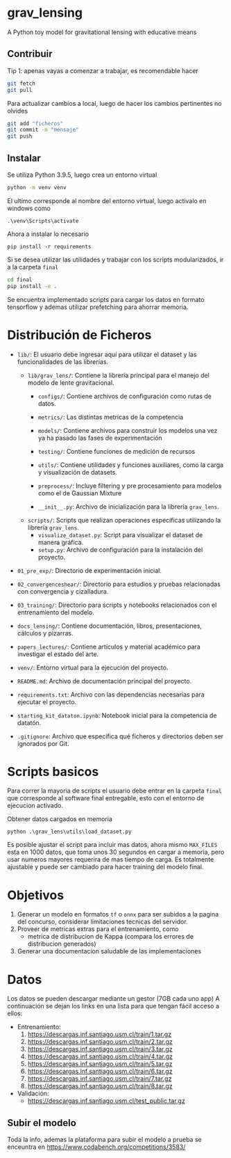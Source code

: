 # grav_lensing
A Python toy model for gravitational lensing with educative means

## Contribuir
Tip 1: apenas vayas a comenzar a trabajar, es recomendable hacer
```bash
git fetch
git pull
```
Para actualizar cambios a local, luego de hacer los cambios pertinentes no olvides
```bash
git add "ficheros"
git commit -m "mensaje"
git push
```

## Instalar
Se utiliza Python 3.9.5, luego crea un entorno virtual
```bash
python -m venv venv
```

El ultimo corresponde al nombre del entorno virtual, luego activalo en windows como

```
.\venv\Scripts\activate
```

Ahora a instalar lo necesario
```
pip install -r requirements
```

Si se desea utilizar las utilidades y trabajar con los scripts modularizados, ir a la carpeta `final`
```bash
cd final
pip install -e .
```
Se encuentra implementado scripts para cargar los datos en formato tensorflow y ademas utilizar prefetching para ahorrar memoria.

# Distribución de Ficheros
- `lib/`: El usuario debe ingresar aquí para utilizar el dataset y las funcionalidades de las librerías.
  - `lib/grav_lens/`: Contiene la librería principal para el manejo del modelo de lente gravitacional.
    - `configs/`: Contiene archivos de configuración como rutas de datos.
    - `metrics/`: Las distintas metricas de la competencia
    - `models/`: Contiene archivos para construir los modelos una vez ya ha pasado las fases de experimentación
    - `testing/`: Contiene funciones de medición de recursos
    - `utils/`: Contiene utilidades y funciones auxiliares, como la carga y visualización de datasets.
    - `preprocess/`: Incluye filtering y pre procesamiento para modelos como el de Gaussian Mixture
    
    - `__init__.py`: Archivo de inicialización para la librería `grav_lens`.
  - `scripts/`: Scripts que realizan operaciones específicas utilizando la librería `grav_lens`.
    - `visualize_dataset.py`: Script para visualizar el dataset de manera gráfica.
    - `setup.py`: Archivo de configuración para la instalación del proyecto.

- `01_pre_exp/`: Directorio de experimentación inicial.
- `02_convergenceshear/`: Directorio para estudios y pruebas relacionadas con convergencia y cizalladura.
- `03_training/`: Directorio para scripts y notebooks relacionados con el entrenamiento del modelo.
- `docs_lensing/`: Contiene documentación, libros, presentaciones, cálculos y pizarras.
- `papers_lectures/`: Contiene artículos y material académico para investigar el estado del arte.
- `venv/`: Entorno virtual para la ejecución del proyecto.
- `README.md`: Archivo de documentación principal del proyecto.
- `requirements.txt`: Archivo con las dependencias necesarias para ejecutar el proyecto.
- `starting_kit_dataton.ipynb`: Notebook inicial para la competencia de datatón.
- `.gitignore`: Archivo que especifica qué ficheros y directorios deben ser ignorados por Git.

# Scripts basicos
Para correr la mayoria de scripts el usuario debe entrar en la carpeta `final` que corresponde al software final entregable, esto con el entorno de ejecucion activado.

Obtener datos cargados en memoria
```
python .\grav_lens\utils\load_dataset.py
```
Es posible ajustar el script para incluir mas datos, ahora mismo `MAX_FILES` esta en 1000 datos, que toma unos 30 segundos en cargar a memoria, pero usar numeros mayores requerira de mas tiempo de carga. Es totalmente ajustable y puede ser cambiado para hacer training del modelo final.


# Objetivos
1. Generar un modelo en formatos `tf` o `onnx` para ser subidos a la pagina del concurso, considerar limitaciones tecnicas del servidor.
2. Proveer de metricas extras para el entrenamiento, como
    - metrica de distribucion de Kappa (compara los errores de distribucion generados)
3. Generar una documentacion saludable de las implementaciones





# Datos

Los datos se pueden descargar mediante un gestor (7GB cada uno app)
A continuación se dejan los links en una lista para que tengan fácil acceso a ellos:
- Entrenamiento:
    1. https://descargas.inf.santiago.usm.cl/train/1.tar.gz
    2. https://descargas.inf.santiago.usm.cl/train/2.tar.gz
    3. https://descargas.inf.santiago.usm.cl/train/3.tar.gz
    4. https://descargas.inf.santiago.usm.cl/train/4.tar.gz
    5. https://descargas.inf.santiago.usm.cl/train/5.tar.gz
    6. https://descargas.inf.santiago.usm.cl/train/6.tar.gz
    7. https://descargas.inf.santiago.usm.cl/train/7.tar.gz
    8. https://descargas.inf.santiago.usm.cl/train/8.tar.gz
- Validación:
    - https://descargas.inf.santiago.usm.cl/test_public.tar.gz


## Subir el modelo
Toda la info, ademas la plataforma para subir el modelo a prueba se enceuntra en
https://www.codabench.org/competitions/3583/
